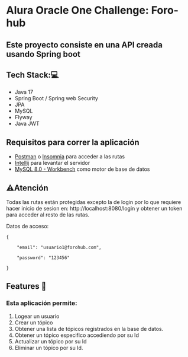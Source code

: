 # Alura Oracle One Challenge: Foro-hub

## Este proyecto consiste en una API creada usando Spring boot

## Tech Stack:💻

- Java 17
- Spring Boot / Spring web Security
- JPA
- MySQL
- Flyway
- Java JWT


## Requisitos para correr la aplicación

- [Postman]((https://www.postman.com/downloads/)) o [Insomnia](https://insomnia.rest/download) para acceder a las rutas
- [Intellij](https://www.jetbrains.com/idea/download/) para levantar el servidor
- [MySQL 8.0 - Workbench](https://dev.mysql.com/downloads/workbench/) como motor de base de datos



## ⚠️Atención
Todas las rutas están protegidas excepto la de login por lo que requiere hacer inicio de sesion en: 
http://localhost:8080/login y obtener un token para acceder al resto de las rutas.


Datos de acceso:

```
{

    "email": "usuario1@forohub.com",

    "password": "123456"

}
```

## Features 🚀

### Esta aplicación permite:

1. Logear un usuario
2. Crear un tópico
3. Obtener una lista de tópicos registrados en la base de datos.
4. Obtener un tópico especifico accediendo por su Id
5. Actualizar un tópico por su Id
6. Eliminar un tópico por su Id.